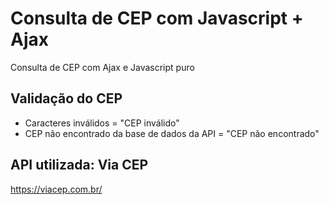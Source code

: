 # Consulta de CEP com Javascript + Ajax

Consulta de CEP com Ajax e Javascript puro

## Validação do CEP

- Caracteres inválidos = "CEP inválido"
- CEP não encontrado da base de dados da API = "CEP não encontrado"


## API utilizada: Via CEP

https://viacep.com.br/
